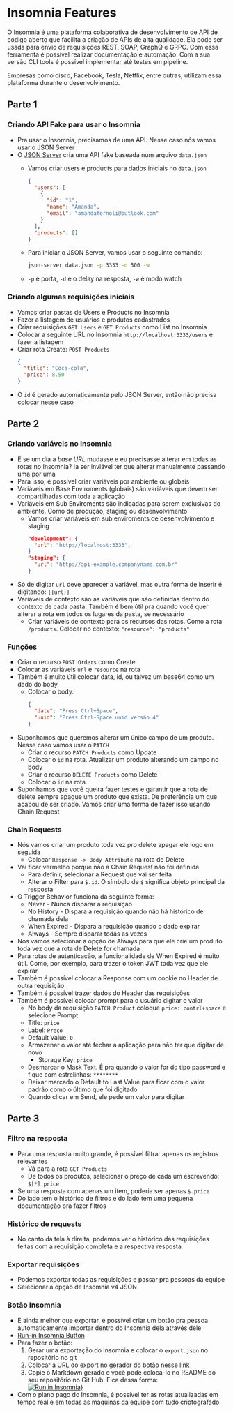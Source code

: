 # Insomnia Features

O Insomnia é uma plataforma colaborativa de desenvolvimento de API de código aberto que facilita a criação de APIs de alta qualidade. Ela pode ser usada para envio de requisições REST, SOAP, GraphQ e GRPC. Com essa ferramenta é possível realizar documentação e automação. Com a sua versão CLI tools é possível implementar até testes em pipeline.

Empresas como cisco, Facebook, Tesla, Netflix, entre outras, utilizam essa plataforma durante o desenvolvimento. 

## Parte 1
### Criando API Fake para usar o Insomnia
  - Pra usar o Insomnia, precisamos de uma API. Nesse caso nós vamos usar o JSON Server
  - O [JSON Server](https://github.com/typicode/json-server) cria uma API fake baseada num arquivo `data.json`
    - Vamos criar users e products para dados iniciais no `data.json`

      ```json
      {
        "users": [
          {
            "id": "1",
            "name": "Amanda",
            "email": "amandafernoli@outlook.com"
          }
        ],
        "products": []
      }
      ```
    
    - Para iniciar o JSON Server, vamos usar o seguinte comando: 
      ```sh
      json-server data.json -p 3333 -d 500 -w
      ```
    - `-p` é porta, `-d` é o delay na resposta, `-w` é modo watch

### Criando algumas requisições iniciais
  - Vamos criar pastas de Users e Products no Insomnia
  - Fazer a listagem de usuários e produtos cadastrados
  - Criar requisições `GET Users` e `GET Products` como List no Insomnia
  - Colocar a seguinte URL no Insomnia `http://localhost:3333/users` e fazer a listagem
  - Criar rota Create: `POST Products`
    ```json
    {
      "title": "Coca-cola",
      "price": 8.50
    }
    ```
  - O `id` é gerado automaticamente pelo JSON Server, então não precisa colocar nesse caso

## Parte 2
### Criando variáveis no Insomnia
  - E se um dia a _base URL_ mudasse e eu precisasse alterar em todas as rotas no Insomnia? Ia ser inviável ter que alterar manualmente passando uma por uma
  - Para isso, é possível criar variáveis por ambiente ou globais 
  - Variáveis em Base Enviroments (globais) são variáveis que devem ser compartilhadas com toda a aplicação
  - Variáveis em Sub Enviroments são indicadas para serem exclusivas do ambiente. Como de produção, staging ou desenvolvimento
    - Vamos criar variáveis em sub enviroments de desenvolvimento e staging
      ```json
      "development": {
        "url": "http://localhost:3333",
      }
      "staging": {
        "url": "http://api-example.companyname.com.br"
      }
      ```
  - Só de digitar `url` deve aparecer a variável, mas outra forma de inserir é digitando: `{{url}}`
  - Variáveis de contexto são as variáveis que são definidas dentro do contexto de cada pasta. Também é bem útil pra quando você quer alterar a rota em todos os lugares da pasta, se necessário
    - Criar variáveis de contexto para os recursos das rotas. Como a rota `/products`. Colocar no contexto: `"resource": "products"`
  
###  Funções
  - Criar o recurso `POST Orders` como Create
  - Colocar as variáveis `url` e `resource` na rota
  - Também é muito útil colocar data, id, ou talvez um base64 como um dado do body
    - Colocar o body:
      ```json
      {
        "date": "Press Ctrl+Space",
        "uuid": "Press Ctrl+Space uuid versão 4"
      }
      ```
  - Suponhamos que queremos alterar um único campo de um produto. Nesse caso vamos usar o `PATCH`
    - Criar o recurso `PATCH Products` como Update
    - Colocar o `id` na rota. Atualizar um produto alterando um campo no body
    - Criar o recurso `DELETE Products` como Delete
    - Colocar o `id` na rota
  - Suponhamos que você queira fazer testes e garantir que a rota de delete sempre apague um produto que exista. De preferência um que acabou de ser criado. Vamos criar uma forma de fazer isso usando Chain Request

### Chain Requests
  - Nós vamos criar um produto toda vez pro delete apagar ele logo em seguida 
    - Colocar `Response -> Body Attribute` na rota de Delete
  - Vai ficar vermelho porque não a Chain Request não foi definida
    - Para definir, selecionar a Request que vai ser feita
    - Alterar o Filter para `$.id`. O símbolo de `$` significa objeto principal da resposta
  - O Trigger Behavior funciona da seguinte forma:
	  - Never - Nunca disparar a requisição
	  - No History - Dispara a requisição quando não há histórico de chamada dela
    - When Expired - Dispara a requisição quando o dado expirar
    - Always - Sempre disparar todas as vezes
  - Nós vamos selecionar a opção de Always para que ele crie um produto toda vez que a rota de Delete for chamada
  - Para rotas de autenticação, a funcionalidade de When Expired é muito útil. Como, por exemplo, para trazer o token JWT toda vez que ele expirar
  - Também é possível colocar a Response com um cookie no Header de outra requisição
  - Também é possível trazer dados do Header das requisições
  - Também é possível colocar prompt para o usuário digitar o valor
    - No body da requisição `PATCH Product` coloque `price: contrl+space` e selecione Prompt
    - Title: `price`
    - Label: `Preço`
    - Default Value: `0`
    - Armazenar o valor até fechar a aplicação para não ter que digitar de novo
    	- Storage Key: `price`
    - Desmarcar o Mask Text. É pra quando o valor for do tipo password e fique com estrelinhas: `********`
    - Deixar marcado o Default to Last Value para ficar com o valor padrão como o último que foi digitado
    - Quando clicar em Send, ele pede um valor para digitar

## Parte 3 
### Filtro na resposta
  - Para uma resposta muito grande, é possível filtrar apenas os registros relevantes
    - Vá para a rota `GET Products`
    - De todos os produtos, selecionar o preço de cada um escrevendo: `$[*].price`
  - Se uma resposta com apenas um item, poderia ser apenas `$.price`
  - Do lado tem o histórico de filtros e do lado tem uma pequena documentação pra fazer filtros

### Histórico de requests
  - No canto da tela à direita, podemos ver o histórico das requisições feitas com a requisição completa e a respectiva resposta

### Exportar requisições
  - Podemos exportar todas as requisições e passar pra pessoas da equipe 
  - Selecionar a opção de Insomnia v4 JSON

### Botão Insomnia
  - E ainda melhor que exportar, é possível criar um botão pra pessoa automaticamente importar dentro do Insomnia dela através dele
  - [Run-in Insomnia Button](https://docs.insomnia.rest/insomnia/run-in-insomnia-button)
  - Para fazer o botão:
    1. Gerar uma exportação do Insomnia e colocar o `export.json` no repositório no git
    2. Colocar a URL do export no gerador do botão nesse [link](https://insomnia.rest/create-run-button)
    3. Copie o Markdown gerado e você pode colocá-lo no README do seu repositório no Git Hub. Fica dessa forma:          
      [![Run in Insomnia}](https://insomnia.rest/images/run.svg)](https://insomnia.rest/run/?label=Teste%20Insomnia&uri=https%3A%2F%2Fgithub.com%2Finsodoc%2Finsomnia-documenter%2Fblob%2Fmaster%2Fpackage.json)
  - Com o plano pago do Insomnia, é possível ter as rotas atualizadas em tempo real e em todas as máquinas da equipe com tudo criptografado



  
